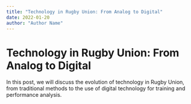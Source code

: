 ```yaml
---
title: "Technology in Rugby Union: From Analog to Digital"
date: 2022-01-20
author: "Author Name"
---
```


# Technology in Rugby Union: From Analog to Digital

In this post, we will discuss the evolution of technology in Rugby Union, from traditional methods to the use of digital technology for training and performance analysis.